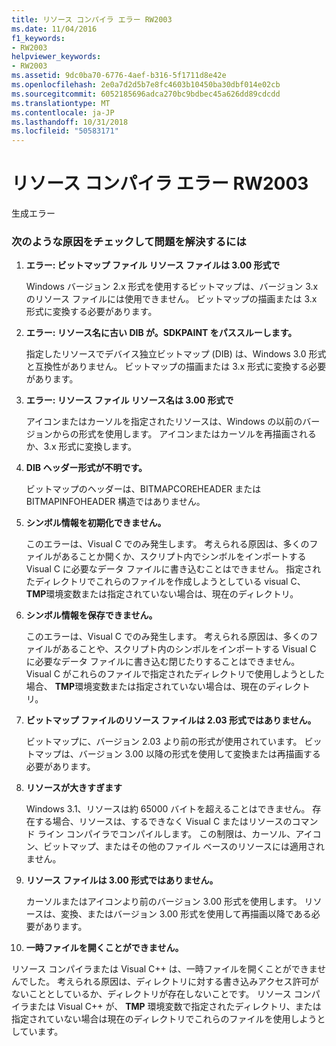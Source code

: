 ```yaml
---
title: リソース コンパイラ エラー RW2003
ms.date: 11/04/2016
f1_keywords:
- RW2003
helpviewer_keywords:
- RW2003
ms.assetid: 9dc0ba70-6776-4aef-b316-5f1711d8e42e
ms.openlocfilehash: 2e0a7d2d5b7e8fc4603b10450ba30dbf014e02cb
ms.sourcegitcommit: 6052185696adca270bc9bdbec45a626dd89cdcdd
ms.translationtype: MT
ms.contentlocale: ja-JP
ms.lasthandoff: 10/31/2018
ms.locfileid: "50583171"
---
```

# <a name="resource-compiler-error-rw2003"></a>リソース コンパイラ エラー RW2003

生成エラー

### <a name="to-fix-by-checking-the-following-possible-causes"></a>次のような原因をチェックして問題を解決するには

1. **エラー: ビットマップ ファイル リソース ファイルは 3.00 形式で**

   Windows バージョン 2.x 形式を使用するビットマップは、バージョン 3.x のリソース ファイルには使用できません。 ビットマップの描画または 3.x 形式に変換する必要があります。

1. **エラー: リソース名に古い DIB が。SDKPAINT をパススルーします。**

   指定したリソースでデバイス独立ビットマップ (DIB) は、Windows 3.0 形式と互換性がありません。 ビットマップの描画または 3.x 形式に変換する必要があります。

1. **エラー: リソース ファイル リソース名は 3.00 形式で**

   アイコンまたはカーソルを指定されたリソースは、Windows の以前のバージョンからの形式を使用します。 アイコンまたはカーソルを再描画されるか、3.x 形式に変換します。

1. **DIB ヘッダー形式が不明です。**

   ビットマップのヘッダーは、BITMAPCOREHEADER または BITMAPINFOHEADER 構造ではありません。

1. **シンボル情報を初期化できません。**

   このエラーは、Visual C でのみ発生します。 考えられる原因は、多くのファイルがあることか開くか、スクリプト内でシンボルをインポートする Visual C に必要なデータ ファイルに書き込むことはできません。 指定されたディレクトリでこれらのファイルを作成しようとしている visual C、 **TMP**環境変数または指定されていない場合は、現在のディレクトリ。

1. **シンボル情報を保存できません。**

   このエラーは、Visual C でのみ発生します。 考えられる原因は、多くのファイルがあることや、スクリプト内のシンボルをインポートする Visual C に必要なデータ ファイルに書き込む閉じたりすることはできません。 Visual C がこれらのファイルで指定されたディレクトリで使用しようとした場合、 **TMP**環境変数または指定されていない場合は、現在のディレクトリ。

1. **ビットマップ ファイルのリソース ファイルは 2.03 形式ではありません。**

   ビットマップに、バージョン 2.03 より前の形式が使用されています。 ビットマップは、バージョン 3.00 以降の形式を使用して変換または再描画する必要があります。

1. **リソースが大きすぎます**

   Windows 3.1、リソースは約 65000 バイトを超えることはできません。 存在する場合、リソースは、するできなく Visual C またはリソースのコマンド ライン コンパイラでコンパイルします。 この制限は、カーソル、アイコン、ビットマップ、またはその他のファイル ベースのリソースには適用されません。

9. **リソース ファイルは 3.00 形式ではありません。**

   カーソルまたはアイコンより前のバージョン 3.00 形式を使用します。 リソースは、変換、またはバージョン 3.00 形式を使用して再描画以降である必要があります。

10. **一時ファイルを開くことができません。**

   リソース コンパイラまたは Visual C++ は、一時ファイルを開くことができませんでした。 考えられる原因は、ディレクトリに対する書き込みアクセス許可がないこととしているか、ディレクトリが存在しないことです。 リソース コンパイラまたは Visual C++ が、 **TMP** 環境変数で指定されたディレクトリ、または指定されていない場合は現在のディレクトリでこれらのファイルを使用しようとしています。